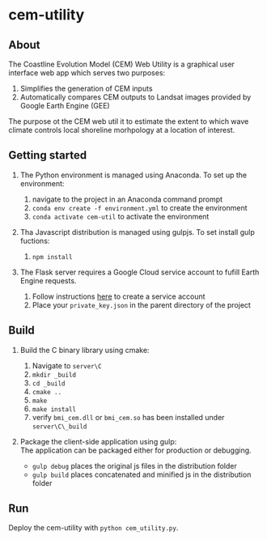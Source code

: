 # cem-utility

## About
The Coastline Evolution Model (CEM) Web Utility is a graphical user interface web app which serves two purposes:
1. Simplifies the generation of CEM inputs
2. Automatically compares CEM outputs to Landsat images provided by Google Earth Engine (GEE)

The purpose ot the CEM web util it to estimate the extent to which wave climate controls local shoreline morhpology at a location of interest.

## Getting started
1. The Python environment is managed using Anaconda. To set up the environment: 
    1. navigate to the project in an Anaconda command prompt
    2. `conda env create -f environment.yml` to create the environment
    3. `conda activate cem-util` to activate the environment

2. Tha Javascript distribution is managed using gulpjs. To set install gulp fuctions:
    1. `npm install`
    
3. The Flask server requires a Google Cloud service account to fufill Earth Engine requests.
    1. Follow instructions [here](https://cloud.google.com/iam/docs/creating-managing-service-account-keys) to create a service account
    2. Place your `private_key.json` in the parent directory of the project

## Build
1. Build the C binary library using cmake:
    1. Navigate to `server\C`
    2. `mkdir _build`
    3. `cd _build`
    3. `cmake ..`
    4. `make`
    5. `make install`
    6. verify `bmi_cem.dll` or `bmi_cem.so` has been installed under `server\C\_build`

2. Package the client-side application using gulp:  
    The application can be packaged either for production or debugging.
    * `gulp debug` places the original js files in the distribution folder
    * `gulp build` places concatenated and minified js in the distribution folder

## Run
Deploy the cem-utility with `python cem_utility.py`.
